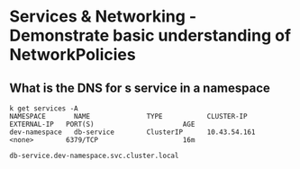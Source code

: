 # Services & Networking - Demonstrate basic understanding of NetworkPolicies


## What is the DNS for s service in a namespace
[//]: # (source 01 / Namespaces)

```
k get services -A
NAMESPACE       NAME              TYPE           CLUSTER-IP      EXTERNAL-IP   PORT(S)                      AGE
dev-namespace   db-service        ClusterIP      10.43.54.161    <none>        6379/TCP                     16m
```

```
db-service.dev-namespace.svc.cluster.local
```